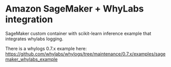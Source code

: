 # Amazon SageMaker + WhyLabs integration

SageMaker custom container with scikit-learn inference example that integrates whylabs logging.

There is a whylogs 0.7.x example here:
https://github.com/whylabs/whylogs/tree/maintenance/0.7.x/examples/sagemaker_whylabs_example
